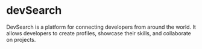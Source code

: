 # devSearch
DevSearch is a platform for connecting developers from around the world. It allows developers to create profiles, showcase their skills, and collaborate on projects. 
